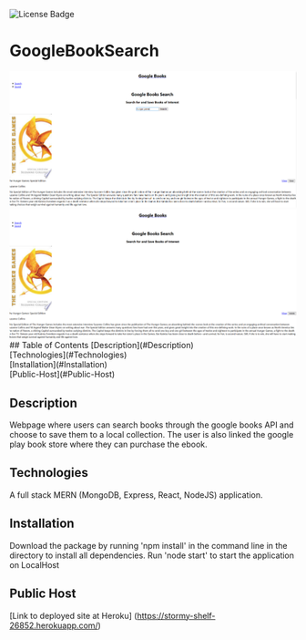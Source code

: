 ![License Badge](https://img.shields.io/badge/license-MIT-green.svg)
# GoogleBookSearch

<img src="./Demo.PNG"/>
<img src="./Demo2.PNG"/>
## Table of Contents
[Description](#Description) <br>
[Technologies](#Technologies) <br>
[Installation](#Installation) <br>
[Public-Host](#Public-Host) <br>

## Description

Webpage where users can search books through the google books API and choose to save them to a local collection. The user is also linked the google play book store where they can purchase the ebook.

## Technologies

A full stack MERN (MongoDB, Express, React, NodeJS) application.


## Installation
Download the package by running 'npm install' in the command line in the directory to install all dependencies. 
Run 'node start' to start the application on LocalHost

## Public Host
[Link to deployed site at Heroku] (https://stormy-shelf-26852.herokuapp.com/)
